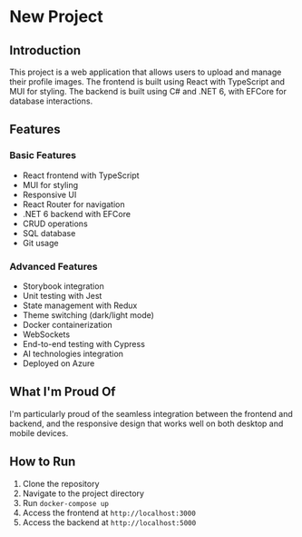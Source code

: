 # New Project

## Introduction

This project is a web application that allows users to upload and manage their profile images. The frontend is built using React with TypeScript and MUI for styling. The backend is built using C# and .NET 6, with EFCore for database interactions.

## Features

### Basic Features
- React frontend with TypeScript
- MUI for styling
- Responsive UI
- React Router for navigation
- .NET 6 backend with EFCore
- CRUD operations
- SQL database
- Git usage

### Advanced Features
- Storybook integration
- Unit testing with Jest
- State management with Redux
- Theme switching (dark/light mode)
- Docker containerization
- WebSockets
- End-to-end testing with Cypress
- AI technologies integration
- Deployed on Azure

## What I'm Proud Of

I'm particularly proud of the seamless integration between the frontend and backend, and the responsive design that works well on both desktop and mobile devices.

## How to Run

1. Clone the repository
2. Navigate to the project directory
3. Run `docker-compose up`
4. Access the frontend at `http://localhost:3000`
5. Access the backend at `http://localhost:5000`
